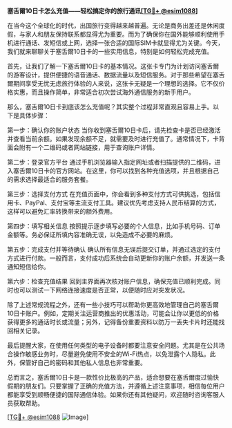 **塞舌爾10日卡怎么充值——轻松搞定你的旅行通讯[[TG💪+ @esim1088](https://t.me/s/esim1088)]**

在当今这个全球化的时代，出国旅行变得越来越普遍。无论是商务出差还是休闲度假，与家人和朋友保持联系都显得尤为重要。而为了确保你在国外能够顺利使用手机进行通话、发短信或上网，选择一张合适的国际SIM卡就显得尤为关键。今天，我们就来聊聊关于塞舌爾10日卡的一些实用信息，特别是如何轻松完成充值。

首先，让我们了解一下塞舌爾10日卡的基本情况。这张卡专门为计划访问塞舌爾的游客设计，提供便捷的语音通话、数据流量以及短信服务。对于那些希望在塞舌爾期间享受无忧无虑旅行体验的人来说，这张卡无疑是一个理想的选择。它不仅价格实惠，而且操作简单，非常适合初次尝试海外通信服务的新手用户。

那么，塞舌爾10日卡到底该怎么充值呢？其实整个过程非常直观且容易上手。以下是具体步骤：

第一步：确认你的账户状态
当你收到塞舌爾10日卡后，请先检查卡是否已经激活并查看当前余额。如果发现余额不足，就需要及时进行充值了。通常情况下，卡背面会附有一个二维码或者网站链接，用于查询账户详情。

第二步：登录官方平台
通过手机浏览器输入指定网址或者扫描提供的二维码，进入塞舌爾10日卡的官方网站。在这里，你可以找到各种充值选项，并且根据自己的需求选择最适合的服务套餐。

第三步：选择支付方式
在充值页面中，你会看到多种支付方式可供挑选，包括信用卡、PayPal、支付宝等主流支付工具。建议优先考虑支持人民币结算的方式，这样可以避免汇率转换带来的额外费用。

第四步：填写相关信息
按照提示逐步填写必要的个人信息，比如手机号码、订单金额等。务必保证所填内容准确无误，以免造成不必要的麻烦。

第五步：完成支付并等待确认
确认所有信息无误后提交订单，并通过选定的支付方式进行付款。一般而言，支付成功后系统会自动更新你的账户余额，并发送一条通知短信给你。

第六步：检查充值结果
回到主界面再次核对账户信息，确保充值已顺利完成。同时也可以测试一下网络连接速度是否正常，以便随时应对突发状况。

除了上述常规流程之外，还有一些小技巧可以帮助你更高效地管理自己的塞舌爾10日卡账户。例如，定期关注运营商推出的优惠活动，可能会让你以更低的价格获得更多的通话时长或流量；另外，记得备份重要资料以防万一丢失卡片时还能找回相关记录。

最后提醒大家，在使用任何类型的电子设备时都要注意安全问题。尤其是在公共场合操作敏感业务时，尽量避免使用不安全的Wi-Fi热点，以免泄露个人隐私。此外，保管好自己的密码和其他私人信息也非常重要。

总而言之，塞舌爾10日卡是一款性价比极高的产品，适合想要在塞舌爾度过愉快假期的朋友们。只要掌握了正确的充值方法，并遵循上述注意事项，相信每位用户都能享受到顺畅便捷的国际通信体验。如果你还有其他疑问，欢迎随时咨询客服人员获取帮助。

[[TG💪+ @esim1088](https://t.me/s/esim1088) ![Image](https://i.postimg.cc/4NQfJmqS/Snipaste-2025-05-13-00-14-12.png)]
